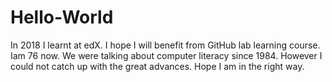 # Hello-World
In 2018 I learnt at edX. I hope I will benefit from GitHub lab learning course.
Iam 76 now. We were talking about computer literacy since 1984. However I could not catch up with the great advances. Hope I am in the right way.
